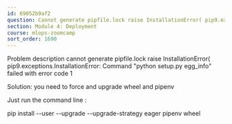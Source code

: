 ```yaml
---
id: 69052b9af2
question: Cannot generate pipfile.lock raise InstallationError( pip9.exceptions.InstallationError)
section: Module 4: Deployment
course: mlops-zoomcamp
sort_order: 1690
---
```


Problem description cannot generate pipfile.lock raise InstallationError( pip9.exceptions.InstallationError: Command "python setup.py egg_info" failed with error code 1

Solution: you need to force and upgrade wheel and pipenv

Just run the command line :

pip install --user --upgrade --upgrade-strategy eager pipenv wheel


